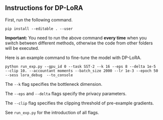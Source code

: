 ## Instructions for DP-LoRA

First, run the following command.
```
pip install --editable . --user
```

**Important:** You need to run the above command **every time** when you switch between different methods, otherwise the code from other folders will be executed.


Here is an example command to fine-tune the model with DP-LoRA.
```
python run_exp.py --gpu_id 0 --task SST-2 --k 16 --eps 8 --delta 1e-5 --clip 10. --accountant moments --batch_size 2000 --lr 1e-3 --epoch 50  --sess lora_debug  --to_console
```

The `--k` flag specifies the bottleneck dimension. 

The `--eps` and `--delta` flags specify the privacy parameters. 

The `--clip` flag specifies the clipping threshold of pre-example gradients. 

See `run_exp.py` for the introduction of all flags.

